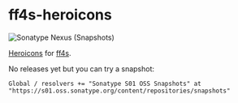 # ff4s-heroicons

![Sonatype Nexus (Snapshots)](https://img.shields.io/nexus/s/io.github.buntec/ff4s-heroicons_sjs1_3?server=https%3A%2F%2Fs01.oss.sonatype.org)

[Heroicons](https://heroicons.com/) for [ff4s](https://github.com/buntec/ff4s).

No releases yet but you can try a snapshot:

```
Global / resolvers += "Sonatype S01 OSS Snapshots" at "https://s01.oss.sonatype.org/content/repositories/snapshots"
```
